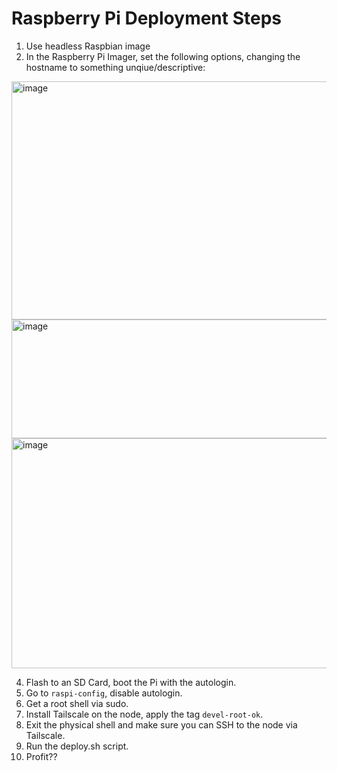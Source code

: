 # Raspberry Pi Deployment Steps

1. Use headless Raspbian image
2. In the Raspberry Pi Imager, set the following options, changing the hostname to something unqiue/descriptive:

<img width="559" height="381" alt="image" src="https://github.com/user-attachments/assets/a10e92a7-d00f-4e48-bcd1-d7c740e15dee" />
<img width="542" height="190" alt="image" src="https://github.com/user-attachments/assets/b5795029-88f8-40df-b082-4cfd1143db57" />
<img width="535" height="368" alt="image" src="https://github.com/user-attachments/assets/346cda29-da9a-40d6-999f-c2bbadd7fca8" />


4. Flash to an SD Card, boot the Pi with the autologin.
5. Go to `raspi-config`, disable autologin.
6. Get a root shell via sudo.
7. Install Tailscale on the node, apply the tag `devel-root-ok`.
8. Exit the physical shell and make sure you can SSH to the node via Tailscale.
9. Run the deploy.sh script.
10. Profit??
